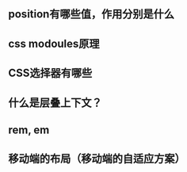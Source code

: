 ## position有哪些值，作用分别是什么

## css modoules原理

## CSS选择器有哪些

## 什么是层叠上下文？

## rem, em

## 移动端的布局（移动端的自适应方案）